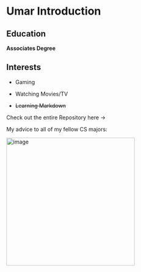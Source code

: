 # Umar Introduction 

## Education

**Associates Degree**

## Interests

- Gaming

- Watching Movies/TV

- ~~Learning Markdown~~


Check out the entire Repository here -> 


My advice to all of my fellow CS majors:

<img width="336" alt="image" src="https://github.com/UKCSD/CSE-110-Lab-Week-1/assets/147003715/8cb4d454-e6c6-47e8-aff8-771af58cc84c">





